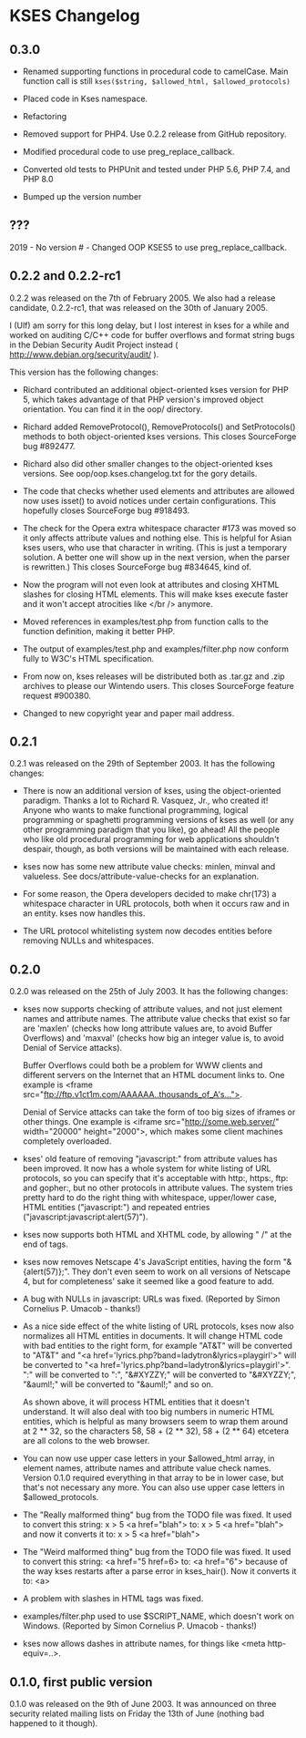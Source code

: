 # KSES Changelog

## 0.3.0


* Renamed supporting functions in procedural code to camelCase.
  Main function call is still ```kses($string, $allowed_html, $allowed_protocols)```

* Placed code in Kses namespace.

* Refactoring
  
* Removed support for PHP4.  Use 0.2.2 release from GitHub repository.

* Modified procedural code to use preg_replace_callback.

* Converted old tests to PHPUnit and tested under PHP 5.6, PHP 7.4, and PHP 8.0

* Bumped up the version number

## ???

2019 - No version # - Changed OOP KSES5 to use preg_replace_callback.

## 0.2.2 and 0.2.2-rc1

0.2.2 was released on the 7th of February 2005. We also had a release
candidate, 0.2.2-rc1, that was released on the 30th of January 2005.

I (Ulf) am sorry for this long delay, but I lost interest in kses for a
while and worked on auditing C/C++ code for buffer overflows and format
string bugs in the Debian Security Audit Project instead
( http://www.debian.org/security/audit/ ).

This version has the following changes:

* Richard contributed an additional object-oriented kses version for
  PHP 5, which takes advantage of that PHP version's improved object
  orientation. You can find it in the oop/ directory.

* Richard added RemoveProtocol(), RemoveProtocols() and SetProtocols()
  methods to both object-oriented kses versions. This closes SourceForge
  bug #892477.

* Richard also did other smaller changes to the object-oriented kses
  versions. See oop/oop.kses.changelog.txt for the gory details.

* The code that checks whether used elements and attributes are allowed
  now uses isset() to avoid notices under certain configurations. This
  hopefully closes SourceForge bug #918493.

* The check for the Opera extra whitespace character #173 was moved so
  it only affects attribute values and nothing else. This is helpful for
  Asian kses users, who use that character in writing. (This is just a
  temporary solution. A better one will show up in the next version, when
  the parser is rewritten.) This closes SourceForge bug #834645, kind of.

* Now the program will not even look at attributes and closing XHTML
  slashes for closing HTML elements. This will make kses execute faster
  and it won't accept atrocities like &lt;/br /> anymore.

* Moved references in examples/test.php from function calls to the function
  definition, making it better PHP.

* The output of examples/test.php and examples/filter.php now conform fully
  to W3C's HTML specification.

* From now on, kses releases will be distributed both as .tar.gz and .zip
  archives to please our Wintendo users. This closes SourceForge feature
  request #900380.

* Changed to new copyright year and paper mail address.

## 0.2.1

0.2.1 was released on the 29th of September 2003.
It has the following changes:

* There is now an additional version of kses, using the object-oriented
  paradigm. Thanks a lot to Richard R. Vasquez, Jr., who created it! Anyone
  who wants to make functional programming, logical programming or spaghetti
  programming versions of kses as well (or any other programming paradigm that
  you like), go ahead! All the people who like old procedural programming for
  web applications shouldn't despair, though, as both versions will be
  maintained with each release.

* kses now has some new attribute value checks: minlen, minval and valueless.
  See docs/attribute-value-checks for an explanation.

* For some reason, the Opera developers decided to make chr(173) a whitespace
  character in URL protocols, both when it occurs raw and in an entity. kses
  now handles this.

* The URL protocol whitelisting system now decodes entities before removing
  NULLs and whitespaces.

## 0.2.0

0.2.0 was released on the 25th of July 2003.
It has the following changes:

* kses now supports checking of attribute values, and not just element names
  and attribute names. The attribute value checks that exist so far are
  'maxlen' (checks how long attribute values are, to avoid Buffer Overflows)
  and 'maxval' (checks how big an integer value is, to avoid Denial of Service
  attacks).

  Buffer Overflows could both be a problem for WWW clients and different
  servers on the Internet that an HTML document links to. One example is
  &lt;frame src="ftp://ftp.v1ct1m.com/AAAAAA..thousands_of_A's...">.

  Denial of Service attacks can take the form of too big sizes of iframes or
  other things. One example is &lt;iframe src="http://some.web.server/"
  width="20000" height="2000">, which makes some client machines completely
  overloaded.


* kses' old feature of removing "javascript:" from attribute values has been
  improved. It now has a whole system for white listing of URL protocols, so
  you can specify that it's acceptable with http:, https:, ftp: and gopher:,
  but no other protocols in attribute values. The system tries pretty hard to
  do the right thing with whitespace, upper/lower case, HTML entities
  ("jav&#97;script:") and repeated entries ("javascript:javascript:alert(57)").


* kses now supports both HTML and XHTML code, by allowing " /" at the end of
  tags.


* kses now removes Netscape 4's JavaScript entities, having the form
  "&{alert(57)};". They don't even seem to work on all versions of Netscape 4,
  but for completeness' sake it seemed like a good feature to add.


* A bug with NULLs in javascript: URLs was fixed.
  (Reported by Simon Cornelius P. Umacob - thanks!)


* As a nice side effect of the white listing of URL protocols, kses now also
  normalizes all HTML entities in documents. It will change HTML code with bad
  entities to the right form, for example "AT&T" will be converted to
  "AT&amp;T" and "&lt;a href='lyrics.php?band=ladytron&lyrics=playgirl'>" will be
  converted to "&lt;a href='lyrics.php?band=ladytron&amp;lyrics=playgirl'>".
  "&#000058;" will be converted to "&#58;", "&#XYZZY;" will be converted to
  "&amp;#XYZZY;", "&auml!;" will be converted to "&amp;auml!;" and so on.

  As shown above, it will process HTML entities that it doesn't understand.
  It will also deal with too big numbers in numeric HTML entities, which is
  helpful as many browsers seem to wrap them around at 2 ** 32, so the
  characters 58, 58 + (2 ** 32), 58 + (2 ** 64) etcetera are all colons to the
  web browser.


* You can now use upper case letters in your $allowed_html array, in element
  names, attribute names and attribute value check names. Version 0.1.0
  required everything in that array to be in lower case, but that's not
  necessary any more. You can also use upper case letters in
  $allowed_protocols.


* The "Really malformed thing" bug from the TODO file was fixed.
  It used to convert this string:
  x > 5 &lt;a href="blah">
  to:
  x &gt; 5 &lt;a href=&quot;blah&quot;&gt;
  and now it converts it to:
  x &gt; 5 &lt;a href="blah">


* The "Weird malformed thing" bug from the TODO file was fixed.
  It used to convert this string:
  &lt;a href="5 href=6>
  to:
  &lt;a href="6">
  because of the way kses restarts after a parse error in kses_hair(). Now it
  converts it to:
  &lt;a>


* A problem with slashes in HTML tags was fixed.


* examples/filter.php used to use $SCRIPT_NAME, which doesn't work on
  Windows.
  (Reported by Simon Cornelius P. Umacob - thanks!)


* kses now allows dashes in attribute names, for things like
  &lt;meta http-equiv=..>.


## 0.1.0, first public version

0.1.0 was released on the 9th of June 2003.
It was announced on three security related mailing lists on Friday the 13th
of June (nothing bad happened to it though).
